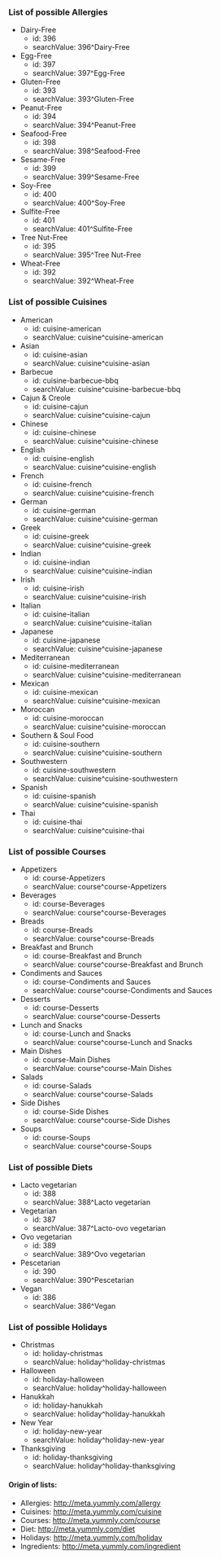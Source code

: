 ### List of possible Allergies

* Dairy-Free
    * id: 396
    * searchValue: 396^Dairy-Free
* Egg-Free
    * id: 397
    * searchValue: 397^Egg-Free
* Gluten-Free
    * id: 393
    * searchValue: 393^Gluten-Free
* Peanut-Free
    * id: 394
    * searchValue: 394^Peanut-Free
* Seafood-Free
    * id: 398
    * searchValue: 398^Seafood-Free
* Sesame-Free
    * id: 399
    * searchValue: 399^Sesame-Free
* Soy-Free
    * id: 400
    * searchValue: 400^Soy-Free
* Sulfite-Free
    * id: 401
    * searchValue: 401^Sulfite-Free
* Tree Nut-Free
    * id: 395
    * searchValue: 395^Tree Nut-Free
* Wheat-Free
    * id: 392
    * searchValue: 392^Wheat-Free


### List of possible Cuisines

* American
    * id: cuisine-american
    * searchValue: cuisine^cuisine-american
* Asian
    * id: cuisine-asian
    * searchValue: cuisine^cuisine-asian
* Barbecue
    * id: cuisine-barbecue-bbq
    * searchValue: cuisine^cuisine-barbecue-bbq
* Cajun & Creole
    * id: cuisine-cajun
    * searchValue: cuisine^cuisine-cajun
* Chinese
    * id: cuisine-chinese
    * searchValue: cuisine^cuisine-chinese
* English
    * id: cuisine-english
    * searchValue: cuisine^cuisine-english
* French
    * id: cuisine-french
    * searchValue: cuisine^cuisine-french
* German
    * id: cuisine-german
    * searchValue: cuisine^cuisine-german
* Greek
    * id: cuisine-greek
    * searchValue: cuisine^cuisine-greek
* Indian
    * id: cuisine-indian
    * searchValue: cuisine^cuisine-indian
* Irish
    * id: cuisine-irish
    * searchValue: cuisine^cuisine-irish
* Italian
    * id: cuisine-italian
    * searchValue: cuisine^cuisine-italian
* Japanese
    * id: cuisine-japanese
    * searchValue: cuisine^cuisine-japanese
* Mediterranean
    * id: cuisine-mediterranean
    * searchValue: cuisine^cuisine-mediterranean
* Mexican
    * id: cuisine-mexican
    * searchValue: cuisine^cuisine-mexican
* Moroccan
    * id: cuisine-moroccan
    * searchValue: cuisine^cuisine-moroccan
* Southern & Soul Food
    * id: cuisine-southern
    * searchValue: cuisine^cuisine-southern
* Southwestern
    * id: cuisine-southwestern
    * searchValue: cuisine^cuisine-southwestern
* Spanish
    * id: cuisine-spanish
    * searchValue: cuisine^cuisine-spanish
* Thai
    * id: cuisine-thai
    * searchValue: cuisine^cuisine-thai


### List of possible Courses

* Appetizers
    * id: course-Appetizers
    * searchValue: course^course-Appetizers
* Beverages
    * id: course-Beverages
    * searchValue: course^course-Beverages
* Breads
    * id: course-Breads
    * searchValue: course^course-Breads
* Breakfast and Brunch
    * id: course-Breakfast and Brunch
    * searchValue: course^course-Breakfast and Brunch
* Condiments and Sauces
    * id: course-Condiments and Sauces
    * searchValue: course^course-Condiments and Sauces
* Desserts
    * id: course-Desserts
    * searchValue: course^course-Desserts
* Lunch and Snacks
    * id: course-Lunch and Snacks
    * searchValue: course^course-Lunch and Snacks
* Main Dishes
    * id: course-Main Dishes
    * searchValue: course^course-Main Dishes
* Salads
    * id: course-Salads
    * searchValue: course^course-Salads
* Side Dishes
    * id: course-Side Dishes
    * searchValue: course^course-Side Dishes
* Soups
    * id: course-Soups
    * searchValue: course^course-Soups


### List of possible Diets

* Lacto vegetarian
    * id: 388
    * searchValue: 388^Lacto vegetarian
* Vegetarian
    * id: 387
    * searchValue: 387^Lacto-ovo vegetarian
* Ovo vegetarian
    * id: 389
    * searchValue: 389^Ovo vegetarian
* Pescetarian
    * id: 390
    * searchValue: 390^Pescetarian
* Vegan
    * id: 386
    * searchValue: 386^Vegan


### List of possible Holidays
* Christmas
    * id: holiday-christmas
    * searchValue: holiday^holiday-christmas
* Halloween
    * id: holiday-halloween
    * searchValue: holiday^holiday-halloween
* Hanukkah
    * id: holiday-hanukkah
    * searchValue: holiday^holiday-hanukkah
* New Year
    * id: holiday-new-year
    * searchValue: holiday^holiday-new-year
* Thanksgiving
    * id: holiday-thanksgiving
    * searchValue: holiday^holiday-thanksgiving



#### Origin of lists:
* Allergies: <http://meta.yummly.com/allergy>
* Cuisines: <http://meta.yummly.com/cuisine>
* Courses: <http://meta.yummly.com/course>
* Diet: <http://meta.yummly.com/diet>
* Holidays: <http://meta.yummly.com/holiday>
* Ingredients: <http://meta.yummly.com/ingredient>